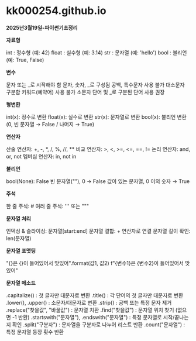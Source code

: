 # kk000254.github.io

**2025년3월19일-파이썬기초정리**

**자료형**

int : 정수형 (예: 42)
float : 실수형 (예: 3.14)
str : 문자열 (예: 'hello')
bool : 불리언 (예: True, False)

**변수**

문자 또는 _로 시작해야 함
문자, 숫자, _로 구성됨
공백, 특수문자 사용 불가
대소문자 구분함
키워드(예약어) 사용 불가
소문자 단어 및 _로 구분된 단어 사용 권장

**형변환**

int(x): 정수로 변환
float(x): 실수로 변환
str(x): 문자열로 변환
bool(x): 불리언 변환 (0, 빈 문자열 → False / 나머지 → True)

**연산자**

산술 연산자: +, -, *, /, %, //, **
비교 연산자: >, <, >=, <=, ==, !=
논리 연산자: and, or, not
멤버십 연산자: in, not in

**불리언**

bool(None): False
빈 문자열(""), 0 → False
값이 있는 문자열, 0 이외 숫자 → True

**주석**

한 줄 주석: #
여러 줄 주석: ''' 또는 """

**문자열 처리**

인덱싱 & 슬라이싱: 문자열[start:end]
문자열 결합: + 연산자로 연결
문자열 길이 확인: len(문자열)

**문자열 포맷팅**

"{}은 {}이 들어있어서 맛있어".format(값1, 값2)
f"{변수1}은 {변수2}이 들어있어서 맛있어"

**문자열 메소드**

.capitalize() : 첫 글자만 대문자로 변환
.title() : 각 단어의 첫 글자만 대문자로 변환
.lower(), .upper() : 소문자/대문자로 변환
.strip() : 공백 또는 특정 문자 제거
.replace("찾을값", "바꿀값") : 문자열 치환
.find("찾을값") : 문자열 위치 찾기 (없으면 -1 반환)
.startswith("문자열"), .endswith("문자열") : 특정 문자열로 시작/끝나는지 확인
.split("구분자") : 문자열을 구분자로 나누어 리스트 반환
.count("문자열") : 특정 문자열 등장 횟수 반환
